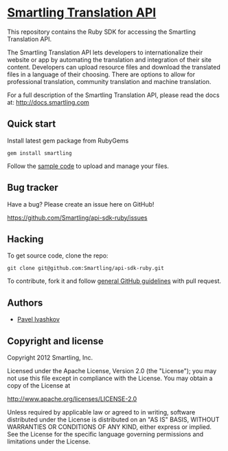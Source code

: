 [Smartling Translation API](http://docs.smartling.com)
=================

This repository contains the Ruby SDK for accessing the Smartling Translation API.

The Smartling Translation API lets developers to internationalize their website or app by automating the translation and integration of their site content.
Developers can upload resource files and download the translated files in a language of their choosing. There are options to allow for professional translation, community translation and machine translation.

For a full description of the Smartling Translation API, please read the docs at: http://docs.smartling.com


Quick start
-----------

Install latest gem package from RubyGems

`gem install smartling`

Follow the [sample code](https://github.com/Smartling/api-sdk-ruby/tree/master/samples) to upload and manage your files.


Bug tracker
-----------

Have a bug? Please create an issue here on GitHub!

https://github.com/Smartling/api-sdk-ruby/issues


Hacking
-------

To get source code, clone the repo:

`git clone git@github.com:Smartling/api-sdk-ruby.git`

To contribute, fork it and follow [general GitHub guidelines](http://help.github.com/fork-a-repo/) with pull request.


Authors
-------

* [Pavel Ivashkov](https://github.com/paiv)


Copyright and license
---------------------

Copyright 2012 Smartling, Inc.

Licensed under the Apache License, Version 2.0 (the "License");
you may not use this file except in compliance with the License.
You may obtain a copy of the License at

   http://www.apache.org/licenses/LICENSE-2.0

Unless required by applicable law or agreed to in writing, software
distributed under the License is distributed on an "AS IS" BASIS,
WITHOUT WARRANTIES OR CONDITIONS OF ANY KIND, either express or implied.
See the License for the specific language governing permissions and
limitations under the License.

